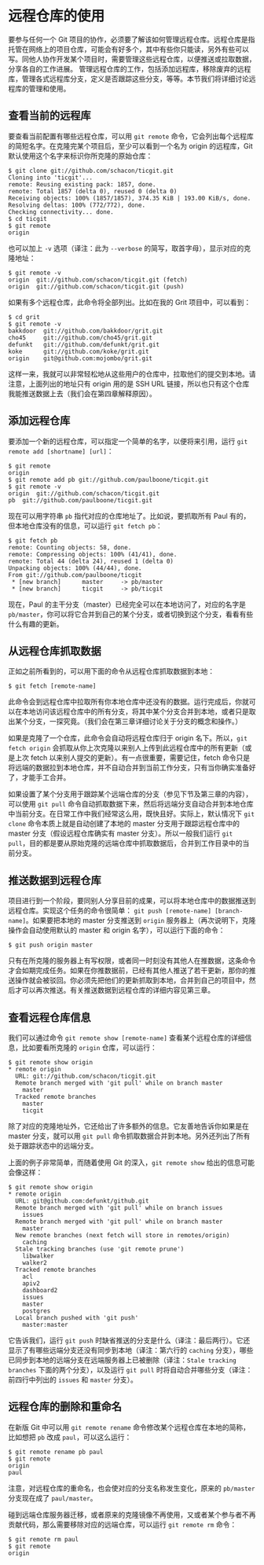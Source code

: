 # 远程仓库的使用

要参与任何一个 Git 项目的协作，必须要了解该如何管理远程仓库。远程仓库是指托管在网络上的项目仓库，可能会有好多个，其中有些你只能读，另外有些可以写。同他人协作开发某个项目时，需要管理这些远程仓库，以便推送或拉取数据，分享各自的工作进展。
管理远程仓库的工作，包括添加远程库，移除废弃的远程库，管理各式远程库分支，定义是否跟踪这些分支，等等。本节我们将详细讨论远程库的管理和使用。

## 查看当前的远程库

要查看当前配置有哪些远程仓库，可以用 `git remote` 命令，它会列出每个远程库的简短名字。在克隆完某个项目后，至少可以看到一个名为 origin 的远程库，Git 默认使用这个名字来标识你所克隆的原始仓库：

	$ git clone git://github.com/schacon/ticgit.git
	Cloning into 'ticgit'...
	remote: Reusing existing pack: 1857, done.
	remote: Total 1857 (delta 0), reused 0 (delta 0)
	Receiving objects: 100% (1857/1857), 374.35 KiB | 193.00 KiB/s, done.
	Resolving deltas: 100% (772/772), done.
	Checking connectivity... done.
	$ cd ticgit
	$ git remote
	origin

也可以加上 `-v` 选项（译注：此为 `--verbose` 的简写，取首字母），显示对应的克隆地址：

	$ git remote -v
	origin  git://github.com/schacon/ticgit.git (fetch)
	origin  git://github.com/schacon/ticgit.git (push)

如果有多个远程仓库，此命令将全部列出。比如在我的 Grit 项目中，可以看到：

	$ cd grit
	$ git remote -v
	bakkdoor  git://github.com/bakkdoor/grit.git
	cho45     git://github.com/cho45/grit.git
	defunkt   git://github.com/defunkt/grit.git
	koke      git://github.com/koke/grit.git
	origin    git@github.com:mojombo/grit.git

这样一来，我就可以非常轻松地从这些用户的仓库中，拉取他们的提交到本地。请注意，上面列出的地址只有 origin 用的是 SSH URL 链接，所以也只有这个仓库我能推送数据上去（我们会在第四章解释原因）。

## 添加远程仓库

要添加一个新的远程仓库，可以指定一个简单的名字，以便将来引用，运行 `git remote add [shortname] [url]`：

	$ git remote
	origin
	$ git remote add pb git://github.com/paulboone/ticgit.git
	$ git remote -v
	origin	git://github.com/schacon/ticgit.git
	pb	git://github.com/paulboone/ticgit.git

现在可以用字符串 `pb` 指代对应的仓库地址了。比如说，要抓取所有 Paul 有的，但本地仓库没有的信息，可以运行 `git fetch pb`：

	$ git fetch pb
	remote: Counting objects: 58, done.
	remote: Compressing objects: 100% (41/41), done.
	remote: Total 44 (delta 24), reused 1 (delta 0)
	Unpacking objects: 100% (44/44), done.
	From git://github.com/paulboone/ticgit
	 * [new branch]      master     -> pb/master
	 * [new branch]      ticgit     -> pb/ticgit

现在，Paul 的主干分支（master）已经完全可以在本地访问了，对应的名字是 `pb/master`，你可以将它合并到自己的某个分支，或者切换到这个分支，看看有些什么有趣的更新。

## 从远程仓库抓取数据

正如之前所看到的，可以用下面的命令从远程仓库抓取数据到本地：

	$ git fetch [remote-name]

此命令会到远程仓库中拉取所有你本地仓库中还没有的数据。运行完成后，你就可以在本地访问该远程仓库中的所有分支，将其中某个分支合并到本地，或者只是取出某个分支，一探究竟。（我们会在第三章详细讨论关于分支的概念和操作。）

如果是克隆了一个仓库，此命令会自动将远程仓库归于 origin 名下。所以，`git fetch origin` 会抓取从你上次克隆以来别人上传到此远程仓库中的所有更新（或是上次 fetch 以来别人提交的更新）。有一点很重要，需要记住，fetch 命令只是将远端的数据拉到本地仓库，并不自动合并到当前工作分支，只有当你确实准备好了，才能手工合并。

如果设置了某个分支用于跟踪某个远端仓库的分支（参见下节及第三章的内容），可以使用 `git pull` 命令自动抓取数据下来，然后将远端分支自动合并到本地仓库中当前分支。在日常工作中我们经常这么用，既快且好。实际上，默认情况下 `git clone` 命令本质上就是自动创建了本地的 master 分支用于跟踪远程仓库中的 master 分支（假设远程仓库确实有 master 分支）。所以一般我们运行 `git pull`，目的都是要从原始克隆的远端仓库中抓取数据后，合并到工作目录中的当前分支。

## 推送数据到远程仓库

项目进行到一个阶段，要同别人分享目前的成果，可以将本地仓库中的数据推送到远程仓库。实现这个任务的命令很简单： `git push [remote-name] [branch-name]`。如果要把本地的 master 分支推送到 `origin` 服务器上（再次说明下，克隆操作会自动使用默认的 master 和 origin 名字），可以运行下面的命令：

	$ git push origin master

只有在所克隆的服务器上有写权限，或者同一时刻没有其他人在推数据，这条命令才会如期完成任务。如果在你推数据前，已经有其他人推送了若干更新，那你的推送操作就会被驳回。你必须先把他们的更新抓取到本地，合并到自己的项目中，然后才可以再次推送。有关推送数据到远程仓库的详细内容见第三章。

## 查看远程仓库信息

我们可以通过命令 `git remote show [remote-name]` 查看某个远程仓库的详细信息，比如要看所克隆的 `origin` 仓库，可以运行：

	$ git remote show origin
	* remote origin
	  URL: git://github.com/schacon/ticgit.git
	  Remote branch merged with 'git pull' while on branch master
	    master
	  Tracked remote branches
	    master
	    ticgit

除了对应的克隆地址外，它还给出了许多额外的信息。它友善地告诉你如果是在 master 分支，就可以用 `git pull` 命令抓取数据合并到本地。另外还列出了所有处于跟踪状态中的远端分支。

上面的例子非常简单，而随着使用 Git 的深入，`git remote show` 给出的信息可能会像这样：

	$ git remote show origin
	* remote origin
	  URL: git@github.com:defunkt/github.git
	  Remote branch merged with 'git pull' while on branch issues
	    issues
	  Remote branch merged with 'git pull' while on branch master
	    master
	  New remote branches (next fetch will store in remotes/origin)
	    caching
	  Stale tracking branches (use 'git remote prune')
	    libwalker
	    walker2
	  Tracked remote branches
	    acl
	    apiv2
	    dashboard2
	    issues
	    master
	    postgres
	  Local branch pushed with 'git push'
	    master:master

它告诉我们，运行 `git push` 时缺省推送的分支是什么（译注：最后两行）。它还显示了有哪些远端分支还没有同步到本地（译注：第六行的 `caching` 分支），哪些已同步到本地的远端分支在远端服务器上已被删除（译注：`Stale tracking branches` 下面的两个分支），以及运行 `git pull` 时将自动合并哪些分支（译注：前四行中列出的 `issues` 和 `master` 分支）。

## 远程仓库的删除和重命名

在新版 Git 中可以用 `git remote rename` 命令修改某个远程仓库在本地的简称，比如想把 `pb` 改成 `paul`，可以这么运行：

	$ git remote rename pb paul
	$ git remote
	origin
	paul

注意，对远程仓库的重命名，也会使对应的分支名称发生变化，原来的 `pb/master` 分支现在成了 `paul/master`。

碰到远端仓库服务器迁移，或者原来的克隆镜像不再使用，又或者某个参与者不再贡献代码，那么需要移除对应的远端仓库，可以运行 `git remote rm` 命令：

	$ git remote rm paul
	$ git remote
	origin
